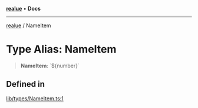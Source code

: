 [**realue**](../README.md) • **Docs**

***

[realue](../README.md) / NameItem

# Type Alias: NameItem

> **NameItem**: \`$\{number\}\`

## Defined in

[lib/types/NameItem.ts:1](https://github.com/nevoland/realue/blob/3f70cb4d9fb06b3cde8060aa67f306f2aaa9dc1d/lib/types/NameItem.ts#L1)
